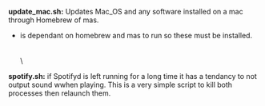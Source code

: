 **update_mac.sh:** Updates Mac_OS and any software installed on a mac through Homebrew of mas.

- is dependant on homebrew and mas to run so these must be installed.
\
\
\
\



**spotify.sh:** if Spotifyd is left running for a long time it has a tendancy to not output sound wwhen playing. This is a very simple script to kill both processes then relaunch them.
